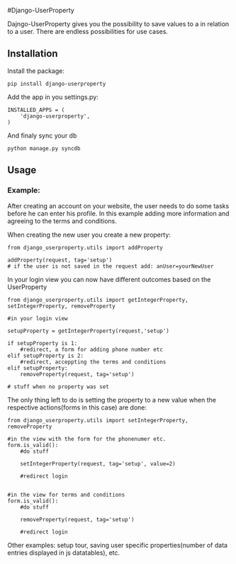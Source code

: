 #Django-UserProperty

Dajngo-UserProperty gives you the possibility to save values to a in relation to a user. There are endless possibilities for use cases.

## Installation

Install the package:

    pip install django-userproperty
    
Add the app in you settings.py:

    INSTALLED_APPS = (
        'django-userproperty',
    )

And finaly sync your db

    python manage.py syncdb

## Usage

### Example: 



After creating an account on your website, the user needs to do some tasks before he can enter his profile. In this example adding more information and agreeing to the terms and conditions.

When creating the new user you create a new property:

    from django_userproperty.utils import addProperty
    
    addProperty(request, tag='setup') 
    # if the user is not saved in the request add: anUser=yourNewUser
    
In your login view you can now have different outcomes based on the UserProperty

    from django_userproperty.utils import getIntegerProperty, setIntegerProperty, removeProperty

    #in your login view
    
    setupProperty = getIntegerProperty(request,'setup')
    
    if setupProperty is 1:
        #redirect, a form for adding phone number etc
    elif setupProperty is 2:
        #redirect, acceppting the terms and conditions
    elif setupProperty:
        removeProperty(request, tag='setup')
    
    # stuff when no property was set
    
The only thing left to do is setting the property to a new value when the respective actions(forms in this case) are done:

    from django_userproperty.utils import setIntegerProperty, removeProperty

    #in the view with the form for the phonenumer etc.
    form.is_valid():
        #do stuff
        
        setIntegerProperty(request, tag='setup', value=2)
        
        #redirect login
        
        
    #in the view for terms and conditions
    form.is_valid():
        #do stuff
        
        removeProperty(request, tag='setup')
        
        #redirect login

Other examples: setup tour, saving user specific properties(number of data entries displayed in js datatables), etc.
